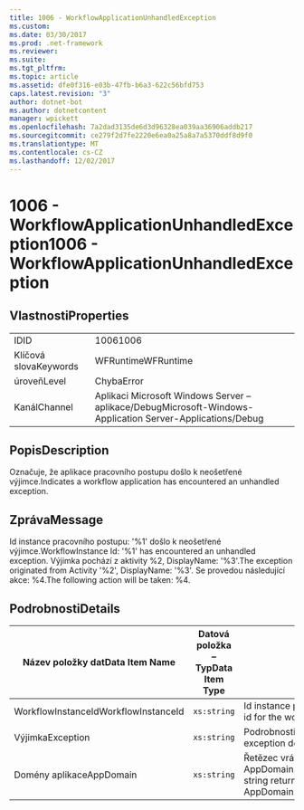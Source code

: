```yaml
---
title: 1006 - WorkflowApplicationUnhandledException
ms.custom: 
ms.date: 03/30/2017
ms.prod: .net-framework
ms.reviewer: 
ms.suite: 
ms.tgt_pltfrm: 
ms.topic: article
ms.assetid: dfe0f316-e03b-47fb-b6a3-622c56bfd753
caps.latest.revision: "3"
author: dotnet-bot
ms.author: dotnetcontent
manager: wpickett
ms.openlocfilehash: 7a2dad3135de6d3d96328ea039aa36906addb217
ms.sourcegitcommit: ce279f2d7fe2220e6ea0a25a8a7a5370ddf8d9f0
ms.translationtype: MT
ms.contentlocale: cs-CZ
ms.lasthandoff: 12/02/2017
---
```

# <a name="1006---workflowapplicationunhandledexception"></a><span data-ttu-id="fa26c-102">1006 - WorkflowApplicationUnhandledException</span><span class="sxs-lookup"><span data-stu-id="fa26c-102">1006 - WorkflowApplicationUnhandledException</span></span>
## <a name="properties"></a><span data-ttu-id="fa26c-103">Vlastnosti</span><span class="sxs-lookup"><span data-stu-id="fa26c-103">Properties</span></span>  
  
|||  
|-|-|  
|<span data-ttu-id="fa26c-104">ID</span><span class="sxs-lookup"><span data-stu-id="fa26c-104">ID</span></span>|<span data-ttu-id="fa26c-105">1006</span><span class="sxs-lookup"><span data-stu-id="fa26c-105">1006</span></span>|  
|<span data-ttu-id="fa26c-106">Klíčová slova</span><span class="sxs-lookup"><span data-stu-id="fa26c-106">Keywords</span></span>|<span data-ttu-id="fa26c-107">WFRuntime</span><span class="sxs-lookup"><span data-stu-id="fa26c-107">WFRuntime</span></span>|  
|<span data-ttu-id="fa26c-108">úroveň</span><span class="sxs-lookup"><span data-stu-id="fa26c-108">Level</span></span>|<span data-ttu-id="fa26c-109">Chyba</span><span class="sxs-lookup"><span data-stu-id="fa26c-109">Error</span></span>|  
|<span data-ttu-id="fa26c-110">Kanál</span><span class="sxs-lookup"><span data-stu-id="fa26c-110">Channel</span></span>|<span data-ttu-id="fa26c-111">Aplikaci Microsoft Windows Server – aplikace/Debug</span><span class="sxs-lookup"><span data-stu-id="fa26c-111">Microsoft-Windows-Application Server-Applications/Debug</span></span>|  
  
## <a name="description"></a><span data-ttu-id="fa26c-112">Popis</span><span class="sxs-lookup"><span data-stu-id="fa26c-112">Description</span></span>  
 <span data-ttu-id="fa26c-113">Označuje, že aplikace pracovního postupu došlo k neošetřené výjimce.</span><span class="sxs-lookup"><span data-stu-id="fa26c-113">Indicates a workflow application has encountered an unhandled exception.</span></span>  
  
## <a name="message"></a><span data-ttu-id="fa26c-114">Zpráva</span><span class="sxs-lookup"><span data-stu-id="fa26c-114">Message</span></span>  
 <span data-ttu-id="fa26c-115">Id instance pracovního postupu: '%1' došlo k neošetřené výjimce.</span><span class="sxs-lookup"><span data-stu-id="fa26c-115">WorkflowInstance Id: '%1' has encountered an unhandled exception.</span></span>  <span data-ttu-id="fa26c-116">Výjimka pochází z aktivity %2, DisplayName: '%3'.</span><span class="sxs-lookup"><span data-stu-id="fa26c-116">The exception originated from Activity '%2', DisplayName: '%3'.</span></span>  <span data-ttu-id="fa26c-117">Se provedou následující akce: %4.</span><span class="sxs-lookup"><span data-stu-id="fa26c-117">The following action will be taken: %4.</span></span>  
  
## <a name="details"></a><span data-ttu-id="fa26c-118">Podrobnosti</span><span class="sxs-lookup"><span data-stu-id="fa26c-118">Details</span></span>  
  
|<span data-ttu-id="fa26c-119">Název položky dat</span><span class="sxs-lookup"><span data-stu-id="fa26c-119">Data Item Name</span></span>|<span data-ttu-id="fa26c-120">Datová položka – Typ</span><span class="sxs-lookup"><span data-stu-id="fa26c-120">Data Item Type</span></span>|<span data-ttu-id="fa26c-121">Popis</span><span class="sxs-lookup"><span data-stu-id="fa26c-121">Description</span></span>|  
|--------------------|--------------------|-----------------|  
|<span data-ttu-id="fa26c-122">WorkflowInstanceId</span><span class="sxs-lookup"><span data-stu-id="fa26c-122">WorkflowInstanceId</span></span>|`xs:string`|<span data-ttu-id="fa26c-123">Id instance pracovního postupu</span><span class="sxs-lookup"><span data-stu-id="fa26c-123">The instance id for the workflow</span></span>|  
|<span data-ttu-id="fa26c-124">Výjimka</span><span class="sxs-lookup"><span data-stu-id="fa26c-124">Exception</span></span>|`xs:string`|<span data-ttu-id="fa26c-125">Podrobnosti o výjimce pro výjimky</span><span class="sxs-lookup"><span data-stu-id="fa26c-125">The exception details for the exception</span></span>|  
|<span data-ttu-id="fa26c-126">Domény aplikace</span><span class="sxs-lookup"><span data-stu-id="fa26c-126">AppDomain</span></span>|`xs:string`|<span data-ttu-id="fa26c-127">Řetězec vrácený AppDomain.CurrentDomain.FriendlyName.</span><span class="sxs-lookup"><span data-stu-id="fa26c-127">The string returned by AppDomain.CurrentDomain.FriendlyName.</span></span>|
